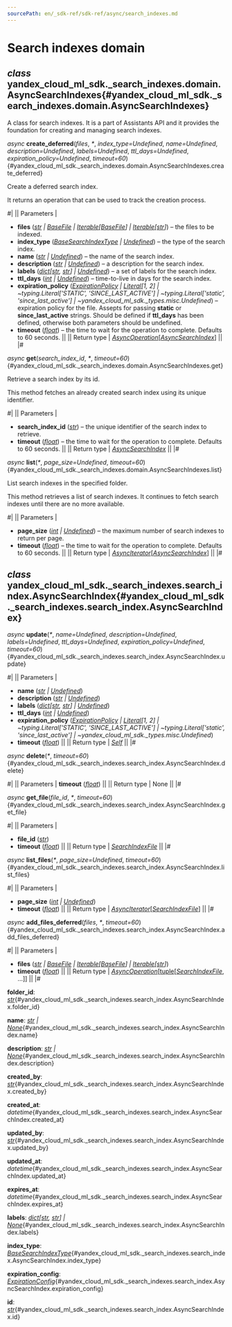 ```yaml
---
sourcePath: en/_sdk-ref/sdk-ref/async/search_indexes.md
---
```

# Search indexes domain

## *class* yandex\_cloud\_ml\_sdk.\_search\_indexes.domain.**AsyncSearchIndexes**{#yandex_cloud_ml_sdk._search_indexes.domain.AsyncSearchIndexes}

A class for search indexes. It is a part of Assistants API and it provides the foundation for creating and managing search indexes.

*async* **create\_deferred**(*files*, *<span title="Keyword-only parameters separator (PEP 3102)">\*</span>*, *index\_type=Undefined*, *name=Undefined*, *description=Undefined*, *labels=Undefined*, *ttl\_days=Undefined*, *expiration\_policy=Undefined*, *timeout=60*){#yandex_cloud_ml_sdk._search_indexes.domain.AsyncSearchIndexes.create_deferred}

Create a deferred search index.

It returns an operation that can be used to track the creation process.

#|
|| Parameters | 

- **files** ([*str*](https://docs.python.org/3/library/stdtypes.html#str) *\|* [*BaseFile*](../internals/bases.md#yandex_cloud_ml_sdk._files.file.BaseFile) *\|* [*Iterable*](https://docs.python.org/3/library/typing.html#typing.Iterable)*[*[*BaseFile*](../internals/bases.md#yandex_cloud_ml_sdk._files.file.BaseFile)*] \|* [*Iterable*](https://docs.python.org/3/library/typing.html#typing.Iterable)*[*[*str*](https://docs.python.org/3/library/stdtypes.html#str)*]*) – the files to be indexed.
- **index\_type** ([*BaseSearchIndexType*](../types/search_indexes.md#yandex_cloud_ml_sdk._search_indexes.index_type.BaseSearchIndexType) *\|* [*Undefined*](../types/other.md#yandex_cloud_ml_sdk._types.misc.Undefined)) – the type of the search index.
- **name** ([*str*](https://docs.python.org/3/library/stdtypes.html#str) *\|* [*Undefined*](../types/other.md#yandex_cloud_ml_sdk._types.misc.Undefined)) – the name of the search index.
- **description** ([*str*](https://docs.python.org/3/library/stdtypes.html#str) *\|* [*Undefined*](../types/other.md#yandex_cloud_ml_sdk._types.misc.Undefined)) – a description for the search index.
- **labels** ([*dict*](https://docs.python.org/3/library/stdtypes.html#dict)*[*[*str*](https://docs.python.org/3/library/stdtypes.html#str)*,* [*str*](https://docs.python.org/3/library/stdtypes.html#str)*] \|* [*Undefined*](../types/other.md#yandex_cloud_ml_sdk._types.misc.Undefined)) – a set of labels for the search index.
- **ttl\_days** ([*int*](https://docs.python.org/3/library/functions.html#int) *\|* [*Undefined*](../types/other.md#yandex_cloud_ml_sdk._types.misc.Undefined)) – time-to-live in days for the search index.
- **expiration\_policy** ([*ExpirationPolicy*](../types/assistants.md#yandex_cloud_ml_sdk._types.expiration.ExpirationPolicy) *\|* [*Literal*](https://docs.python.org/3/library/typing.html#typing.Literal)*[1, 2] \| ~typing.Literal['STATIC', 'SINCE\_LAST\_ACTIVE'] \| ~typing.Literal['static', 'since\_last\_active'] \| ~yandex\_cloud\_ml\_sdk.\_types.misc.Undefined*) – expiration policy for the file. Assepts for passing **static** or **since\_last\_active** strings. Should be defined if **ttl\_days** has been defined, otherwise both parameters should be undefined.
- **timeout** ([*float*](https://docs.python.org/3/library/functions.html#float)) – the time to wait for the operation to complete. Defaults to 60 seconds. ||
|| Return type | [*AsyncOperation*](../types/operation.md#yandex_cloud_ml_sdk._types.operation.AsyncOperation)[[*AsyncSearchIndex*](#yandex_cloud_ml_sdk._search_indexes.search_index.AsyncSearchIndex)] ||
|#

*async* **get**(*search\_index\_id*, *<span title="Keyword-only parameters separator (PEP 3102)">\*</span>*, *timeout=60*){#yandex_cloud_ml_sdk._search_indexes.domain.AsyncSearchIndexes.get}

Retrieve a search index by its id.

This method fetches an already created search index using its unique identifier.

#|
|| Parameters | 

- **search\_index\_id** ([*str*](https://docs.python.org/3/library/stdtypes.html#str)) – the unique identifier of the search index to retrieve.
- **timeout** ([*float*](https://docs.python.org/3/library/functions.html#float)) – the time to wait for the operation to complete. Defaults to 60 seconds. ||
|| Return type | [*AsyncSearchIndex*](#yandex_cloud_ml_sdk._search_indexes.search_index.AsyncSearchIndex) ||
|#

*async* **list**(*<span title="Keyword-only parameters separator (PEP 3102)">\*</span>*, *page\_size=Undefined*, *timeout=60*){#yandex_cloud_ml_sdk._search_indexes.domain.AsyncSearchIndexes.list}

List search indexes in the specified folder.

This method retrieves a list of search indexes. It continues to fetch search indexes until there are no more available.

#|
|| Parameters | 

- **page\_size** ([*int*](https://docs.python.org/3/library/functions.html#int) *\|* [*Undefined*](../types/other.md#yandex_cloud_ml_sdk._types.misc.Undefined)) – the maximum number of search indexes to return per page.
- **timeout** ([*float*](https://docs.python.org/3/library/functions.html#float)) – the time to wait for the operation to complete. Defaults to 60 seconds. ||
|| Return type | [*AsyncIterator*](https://docs.python.org/3/library/typing.html#typing.AsyncIterator)[[*AsyncSearchIndex*](#yandex_cloud_ml_sdk._search_indexes.search_index.AsyncSearchIndex)] ||
|#

## *class* yandex\_cloud\_ml\_sdk.\_search\_indexes.search\_index.**AsyncSearchIndex**{#yandex_cloud_ml_sdk._search_indexes.search_index.AsyncSearchIndex}

*async* **update**(*<span title="Keyword-only parameters separator (PEP 3102)">\*</span>*, *name=Undefined*, *description=Undefined*, *labels=Undefined*, *ttl\_days=Undefined*, *expiration\_policy=Undefined*, *timeout=60*){#yandex_cloud_ml_sdk._search_indexes.search_index.AsyncSearchIndex.update}

#|
|| Parameters | 

- **name** ([*str*](https://docs.python.org/3/library/stdtypes.html#str) *\|* [*Undefined*](../types/other.md#yandex_cloud_ml_sdk._types.misc.Undefined))
- **description** ([*str*](https://docs.python.org/3/library/stdtypes.html#str) *\|* [*Undefined*](../types/other.md#yandex_cloud_ml_sdk._types.misc.Undefined))
- **labels** ([*dict*](https://docs.python.org/3/library/stdtypes.html#dict)*[*[*str*](https://docs.python.org/3/library/stdtypes.html#str)*,* [*str*](https://docs.python.org/3/library/stdtypes.html#str)*] \|* [*Undefined*](../types/other.md#yandex_cloud_ml_sdk._types.misc.Undefined))
- **ttl\_days** ([*int*](https://docs.python.org/3/library/functions.html#int) *\|* [*Undefined*](../types/other.md#yandex_cloud_ml_sdk._types.misc.Undefined))
- **expiration\_policy** ([*ExpirationPolicy*](../types/assistants.md#yandex_cloud_ml_sdk._types.expiration.ExpirationPolicy) *\|* [*Literal*](https://docs.python.org/3/library/typing.html#typing.Literal)*[1, 2] \| ~typing.Literal['STATIC', 'SINCE\_LAST\_ACTIVE'] \| ~typing.Literal['static', 'since\_last\_active'] \| ~yandex\_cloud\_ml\_sdk.\_types.misc.Undefined*)
- **timeout** ([*float*](https://docs.python.org/3/library/functions.html#float)) ||
|| Return type | [*Self*](https://docs.python.org/3/library/typing.html#typing.Self) ||
|#

*async* **delete**(*<span title="Keyword-only parameters separator (PEP 3102)">\*</span>*, *timeout=60*){#yandex_cloud_ml_sdk._search_indexes.search_index.AsyncSearchIndex.delete}

#|
|| Parameters | **timeout** ([*float*](https://docs.python.org/3/library/functions.html#float)) ||
|| Return type | None ||
|#

*async* **get\_file**(*file\_id*, *<span title="Keyword-only parameters separator (PEP 3102)">\*</span>*, *timeout=60*){#yandex_cloud_ml_sdk._search_indexes.search_index.AsyncSearchIndex.get_file}

#|
|| Parameters | 

- **file\_id** ([*str*](https://docs.python.org/3/library/stdtypes.html#str))
- **timeout** ([*float*](https://docs.python.org/3/library/functions.html#float)) ||
|| Return type | [*SearchIndexFile*](../types/search_indexes.md#yandex_cloud_ml_sdk._search_indexes.file.SearchIndexFile) ||
|#

*async* **list\_files**(*<span title="Keyword-only parameters separator (PEP 3102)">\*</span>*, *page\_size=Undefined*, *timeout=60*){#yandex_cloud_ml_sdk._search_indexes.search_index.AsyncSearchIndex.list_files}

#|
|| Parameters | 

- **page\_size** ([*int*](https://docs.python.org/3/library/functions.html#int) *\|* [*Undefined*](../types/other.md#yandex_cloud_ml_sdk._types.misc.Undefined))
- **timeout** ([*float*](https://docs.python.org/3/library/functions.html#float)) ||
|| Return type | [*AsyncIterator*](https://docs.python.org/3/library/typing.html#typing.AsyncIterator)[[*SearchIndexFile*](../types/search_indexes.md#yandex_cloud_ml_sdk._search_indexes.file.SearchIndexFile)] ||
|#

*async* **add\_files\_deferred**(*files*, *<span title="Keyword-only parameters separator (PEP 3102)">\*</span>*, *timeout=60*){#yandex_cloud_ml_sdk._search_indexes.search_index.AsyncSearchIndex.add_files_deferred}

#|
|| Parameters | 

- **files** ([*str*](https://docs.python.org/3/library/stdtypes.html#str) *\|* [*BaseFile*](../internals/bases.md#yandex_cloud_ml_sdk._files.file.BaseFile) *\|* [*Iterable*](https://docs.python.org/3/library/typing.html#typing.Iterable)*[*[*BaseFile*](../internals/bases.md#yandex_cloud_ml_sdk._files.file.BaseFile)*] \|* [*Iterable*](https://docs.python.org/3/library/typing.html#typing.Iterable)*[*[*str*](https://docs.python.org/3/library/stdtypes.html#str)*]*)
- **timeout** ([*float*](https://docs.python.org/3/library/functions.html#float)) ||
|| Return type | [*AsyncOperation*](../types/operation.md#yandex_cloud_ml_sdk._types.operation.AsyncOperation)[[tuple](https://docs.python.org/3/library/stdtypes.html#tuple)[[*SearchIndexFile*](../types/search_indexes.md#yandex_cloud_ml_sdk._search_indexes.file.SearchIndexFile), …]] ||
|#

**folder\_id**\: *[str](https://docs.python.org/3/library/stdtypes.html#str)*{#yandex_cloud_ml_sdk._search_indexes.search_index.AsyncSearchIndex.folder_id}

**name**\: *[str](https://docs.python.org/3/library/stdtypes.html#str) | [None](https://docs.python.org/3/library/constants.html#None)*{#yandex_cloud_ml_sdk._search_indexes.search_index.AsyncSearchIndex.name}

**description**\: *[str](https://docs.python.org/3/library/stdtypes.html#str) | [None](https://docs.python.org/3/library/constants.html#None)*{#yandex_cloud_ml_sdk._search_indexes.search_index.AsyncSearchIndex.description}

**created\_by**\: *[str](https://docs.python.org/3/library/stdtypes.html#str)*{#yandex_cloud_ml_sdk._search_indexes.search_index.AsyncSearchIndex.created_by}

**created\_at**\: *datetime*{#yandex_cloud_ml_sdk._search_indexes.search_index.AsyncSearchIndex.created_at}

**updated\_by**\: *[str](https://docs.python.org/3/library/stdtypes.html#str)*{#yandex_cloud_ml_sdk._search_indexes.search_index.AsyncSearchIndex.updated_by}

**updated\_at**\: *datetime*{#yandex_cloud_ml_sdk._search_indexes.search_index.AsyncSearchIndex.updated_at}

**expires\_at**\: *datetime*{#yandex_cloud_ml_sdk._search_indexes.search_index.AsyncSearchIndex.expires_at}

**labels**\: *[dict](https://docs.python.org/3/library/stdtypes.html#dict)[[str](https://docs.python.org/3/library/stdtypes.html#str), [str](https://docs.python.org/3/library/stdtypes.html#str)] | [None](https://docs.python.org/3/library/constants.html#None)*{#yandex_cloud_ml_sdk._search_indexes.search_index.AsyncSearchIndex.labels}

**index\_type**\: *[BaseSearchIndexType](../types/search_indexes.md#yandex_cloud_ml_sdk._search_indexes.index_type.BaseSearchIndexType)*{#yandex_cloud_ml_sdk._search_indexes.search_index.AsyncSearchIndex.index_type}

**expiration\_config**\: *[ExpirationConfig](../types/assistants.md#yandex_cloud_ml_sdk._types.expiration.ExpirationConfig)*{#yandex_cloud_ml_sdk._search_indexes.search_index.AsyncSearchIndex.expiration_config}

**id**\: *[str](https://docs.python.org/3/library/stdtypes.html#str)*{#yandex_cloud_ml_sdk._search_indexes.search_index.AsyncSearchIndex.id}